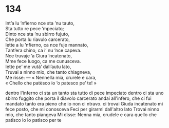 # 134
  
Int’a lu ’nfierno nce sta ’nu tauto,  
Sta tutto re pece ’mpeciato;  
Dinto nce sta ’nu sbirro fujuto,  
Che porta lu riavulo carcerato,  
Iette a lu ’nfierno, ca nce fuje mannato,  
Tant’era chino, ca i’ nu ’nce capeva.  
Nce truvaje ’a Giura ’ncatenato,  
Mme fece luogo, ca me cunusceva.  
Iette pe’ me vutà’ dall’autu lato,  
Truvai a ninno mio, che tanto chiagneva,  
Me risse: — « Nennella mia, crurele e cara,  
« Chello che patèsco io ’o patesco pe’ te! »

dentro l'inferno ci sta un tanto 
sta tutto di pece impeciato
dentro ci sta uno sbirro fuggito
che porta il diavolo carcerato
andai all'infero, che ci fui mandato
tanto era pieno che io non ci ntravo.
ci trovai Giuda incatenato
mi fece posto, che mi conosceva
Feci per girarmi dall'altro lato
Trovai ninno mio, che tanto piangeva
Mi disse: Nenna mia, crudele e cara
quello che patisco io lo patisco per te

